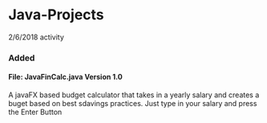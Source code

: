 # Java-Projects

2/6/2018 activity
<h3>Added</h3>
<h4>File: JavaFinCalc.java Version 1.0</h4>
<p>A javaFX based budget calculator that takes in a yearly salary and creates a buget based on best sdavings practices. Just type in your salary and press the Enter Button<p>
